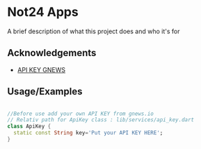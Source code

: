 
# Not24 Apps

A brief description of what this project does and who it's for


## Acknowledgements

 - [API KEY GNEWS](https://gnews.io/)

## Usage/Examples

```Dart

//Before use add your own API KEY from gnews.io
// Relativ path for ApiKey class : lib/services/api_key.dart
class ApiKey {
  static const String key='Put your API KEY HERE';
}
```
